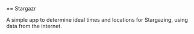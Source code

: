 == Stargazr

A simple app to determine ideal times and locations for Stargazing, using data from the internet.